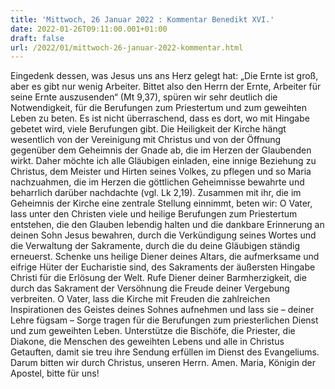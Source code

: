 ```yaml
---
title: 'Mittwoch, 26 Januar 2022 : Kommentar Benedikt XVI.'
date: 2022-01-26T09:11:00.001+01:00
draft: false
url: /2022/01/mittwoch-26-januar-2022-kommentar.html
---
```


Eingedenk dessen, was Jesus uns ans Herz gelegt hat: „Die Ernte ist groß, aber es gibt nur wenig Arbeiter. Bittet also den Herrn der Ernte, Arbeiter für seine Ernte auszusenden“ (Mt 9,37), spüren wir sehr deutlich die Notwendigkeit, für die Berufungen zum Priestertum und zum geweihten Leben zu beten. Es ist nicht überraschend, dass es dort, wo mit Hingabe gebetet wird, viele Berufungen gibt. Die Heiligkeit der Kirche hängt wesentlich von der Vereinigung mit Christus und von der Öffnung gegenüber dem Geheimnis der Gnade ab, die im Herzen der Glaubenden wirkt. Daher möchte ich alle Gläubigen einladen, eine innige Beziehung zu Christus, dem Meister und Hirten seines Volkes, zu pflegen und so Maria nachzuahmen, die im Herzen die göttlichen Geheimnisse bewahrte und beharrlich darüber nachdachte (vgl. Lk 2,19). Zusammen mit ihr, die im Geheimnis der Kirche eine zentrale Stellung einnimmt, beten wir: O Vater, lass unter den Christen viele und heilige Berufungen zum Priestertum entstehen, die den Glauben lebendig halten und die dankbare Erinnerung an deinen Sohn Jesus bewahren, durch die Verkündigung seines Wortes und die Verwaltung der Sakramente, durch die du deine Gläubigen ständig erneuerst. Schenke uns heilige Diener deines Altars, die aufmerksame und eifrige Hüter der Eucharistie sind, des Sakraments der äußersten Hingabe Christi für die Erlösung der Welt. Rufe Diener deiner Barmherzigkeit, die durch das Sakrament der Versöhnung die Freude deiner Vergebung verbreiten. O Vater, lass die Kirche mit Freuden die zahlreichen Inspirationen des Geistes deines Sohnes aufnehmen und lass sie – deiner Lehre fügsam – Sorge tragen für die Berufungen zum priesterlichen Dienst und zum geweihten Leben. Unterstütze die Bischöfe, die Priester, die Diakone, die Menschen des geweihten Lebens und alle in Christus Getauften, damit sie treu ihre Sendung erfüllen im Dienst des Evangeliums. Darum bitten wir durch Christus, unseren Herrn. Amen. Maria, Königin der Apostel, bitte für uns!